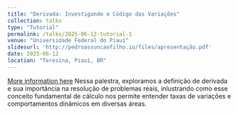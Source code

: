 ```yaml
---
title: "Derivada: Investigando o Código das Variações"
collection: talks
type: "Tutorial"
permalink: /talks/2025-06-12-tutorial-1
venue: "Universidade Federal do Piauí"
slidesurl: 'http://pedroassuncaofilho.io/files/apresentação.pdf'
date: 2025-06-12
location: "Teresina, Piauí, BR"
---
```


[More information here](http://exampleurl.com)
Nessa palestra, exploramos a definição de derivada e sua importância na resolução de problemas reais, inlustrando como esse conceito fundamental de cálculo nos permite entender 
taxas de variações e comportamentos dinâmicos em diversas áreas.

